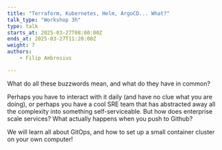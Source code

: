 ```yaml
---
title: "Terraform, Kubernetes, Helm, ArgoCD... What?"
talk_type: "Workshop 3h"
type: talk
starts_at: 2025-03-27T08:00:00Z
ends_at: 2025-03-27T11:20:00Z
weight: 7
authors:
    - Filip Ambrosius

---
```

What do all these buzzwords mean, and what do they have in common?

Perhaps you have to interact with it daily (and have no clue what you are doing), or perhaps you have a cool SRE team that has abstracted away all the complexity into something self-serviceable. But how does enterprise scale services? What actually happens when you push to Github?

We will learn all about GitOps, and how to set up a small container cluster on your own computer! 
